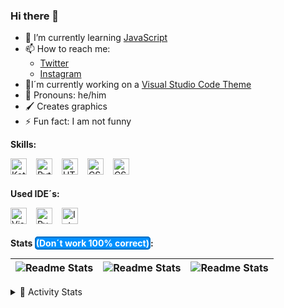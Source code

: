 ### Hi there 👋

- 🌱 I’m currently learning <a href="https://developer.mozilla.org/de/docs/Learn/JavaScript/First_steps/What_is_JavaScript" target="_blank">JavaScript</a>
- 📫 How to reach me: <br>
  - <a href="https://twitter.com/TheKeineAhnung" target="_blank">Twitter</a>
  - <a href="https://www.instagram.com/keineahnunggrafiken/" target="_blank">Instagram</a>
- 🎨I´m currently working on a [Visual Studio Code Theme](https://github.com/TheKeineAhnung/Intrepid-Darkness/)
- 🤵 Pronouns: he/him
- 🖌 Creates graphics
- ⚡ Fun fact: I am not funny

<b>Skills:</b>

<a target="_blank" rel="noopener noreferrer" href="https://cdn.jsdelivr.net/npm/programming-languages-logos@0.0.3/src/kotlin/kotlin.png">
<img alt="Kotlin" src="https://cdn.jsdelivr.net/npm/programming-languages-logos@0.0.3/src/kotlin/kotlin.png" style="max-width:100%; margin-right:15px;" height="26px" align="left"></img>
</a>

<a target="_blank" rel="noopener noreferrer" href="https://cdn.jsdelivr.net/npm/programming-languages-logos@0.0.3/src/python/python.png">
<img alt="Python" src="https://cdn.jsdelivr.net/npm/programming-languages-logos@0.0.3/src/python/python.png" style="max-width:100%; margin-right:15px;" height="26px" align="left"></img>
</a>

<a target="_blank" rel="noopener noreferrer" href="https://cdn.jsdelivr.net/npm/programming-languages-logos@0.0.3/src/html/html.png">
<img alt=HTML" src="https://cdn.jsdelivr.net/npm/programming-languages-logos@0.0.3/src/html/html.png" style="max-width:100%; margin-right:15px;" height="26px" align="left"></img>
</a>

<a target="_blank" rel="noopener noreferrer" href="https://cdn.jsdelivr.net/npm/programming-languages-logos@0.0.3/src/css/css.png">
<img alt="CSS" src="https://cdn.jsdelivr.net/npm/programming-languages-logos@0.0.3/src/css/css.png" style="max-width:100%; margin-right:15px;" height="26px" align="left"></img>
</a>

<a target="_blank" rel="noopener noreferrer" href="https://cdn.jsdelivr.net/npm/programming-languages-logos@0.0.3/src/javascript/javascript.png">
<img alt="CSS" src="https://cdn.jsdelivr.net/npm/programming-languages-logos@0.0.3/src/javascript/javascript.png" style="max-width:100%; margin-right:15px;" height="26px" align="left"></img>
</a>
<br>
<br>

<b>Used IDE´s:</b>

<a target="_blank" rel="noopener noreferrer" href="https://upload.wikimedia.org/wikipedia/commons/9/9a/Visual_Studio_Code_1.35_icon.svg">
<img alt="VisualStudioCode" src="https://upload.wikimedia.org/wikipedia/commons/9/9a/Visual_Studio_Code_1.35_icon.svg" style="max-width:100%; margin-right:15px;" height="26px" align="left"></img>

<a target="_blank" rel="noopener noreferrer" href="https://resources.jetbrains.com/storage/products/pycharm/img/meta/pycharm_logo_300x300.png">
<img alt="PyCharm" src="https://resources.jetbrains.com/storage/products/pycharm/img/meta/pycharm_logo_300x300.png" style="max-width:100%; margin-right:15px;" height="26px" align="left"></img>

<a target="_blank" rel="noopener noreferrer" href="https://upload.wikimedia.org/wikipedia/commons/9/9c/IntelliJ_IDEA_Icon.svg">
<img alt="IntelliJ IDEA" src="https://upload.wikimedia.org/wikipedia/commons/9/9c/IntelliJ_IDEA_Icon.svg" style="max-width:100%; margin-right:15px;" height="26px" align="left"></img>
</a>
</a>
</a>
<br>
<br>
<b><p>Stats <span style="background-color: #0090FF; color: white; border: 2px solid #006FC4; border-radius: 5px;">(Don´t work 100% correct)</span>:</p></b>

| ![Readme Stats][readmestats] | ![Readme Stats][wakatimestats] | ![Readme Stats][toplanguagestats] |
| :--------------------------: | :----------------------------: | :-------------------------------: |

<!-- https://github.com/jamesgeorge007/github-activity-readme -->
<details>
  <summary>🚀 Activity Stats</summary>
  <br>
  
<!--START_SECTION:activity-->
1. 🗣 Commented on [#1](https://github.com/TheKeineAhnung/test/issues/1) in [TheKeineAhnung/test](https://github.com/TheKeineAhnung/test)
2. ❗️ Opened issue [#1](https://github.com/TheKeineAhnung/test/issues/1) in [TheKeineAhnung/test](https://github.com/TheKeineAhnung/test)
3. ❗️ Opened issue [#45](https://github.com/TheKeineAhnung/Intrepid-Darkness/issues/45) in [TheKeineAhnung/Intrepid-Darkness](https://github.com/TheKeineAhnung/Intrepid-Darkness)
4. ❗️ Opened issue [#44](https://github.com/TheKeineAhnung/Intrepid-Darkness/issues/44) in [TheKeineAhnung/Intrepid-Darkness](https://github.com/TheKeineAhnung/Intrepid-Darkness)
5. ❗️ Opened issue [#43](https://github.com/TheKeineAhnung/Intrepid-Darkness/issues/43) in [TheKeineAhnung/Intrepid-Darkness](https://github.com/TheKeineAhnung/Intrepid-Darkness)
<!--END_SECTION:activity-->

</details>

[readmestats]: https://github-readme-stats.vercel.app/api?username=TheKeineAhnung&count_private=true&show_icons=true&theme=tokyonight&hide=stars&include_all_commits=true
[wakatimestats]: https://github-readme-stats.vercel.app/api/wakatime?username=KeineAhnung&layout=compact&theme=tokyonight
[toplanguagestats]: https://github-readme-stats.vercel.app/api/top-langs/?username=TheKeineAhnung&layout=compact&theme=tokyonight
